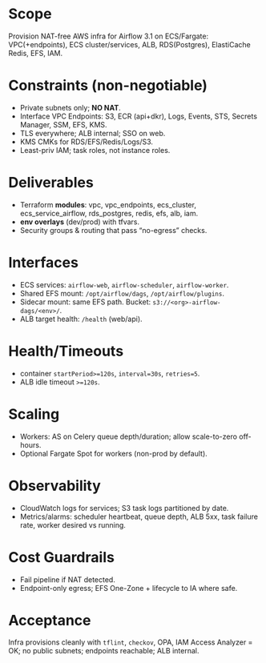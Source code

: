 # Scope

Provision NAT-free AWS infra for Airflow 3.1 on ECS/Fargate: VPC(+endpoints), ECS cluster/services, ALB, RDS(Postgres), ElastiCache Redis, EFS, IAM.

# Constraints (non-negotiable)

- Private subnets only; **NO NAT**.
- Interface VPC Endpoints: S3, ECR (api+dkr), Logs, Events, STS, Secrets Manager, SSM, EFS, KMS.
- TLS everywhere; ALB internal; SSO on web.
- KMS CMKs for RDS/EFS/Redis/Logs/S3.
- Least-priv IAM; task roles, not instance roles.

# Deliverables

- Terraform **modules**: vpc, vpc_endpoints, ecs_cluster, ecs_service_airflow, rds_postgres, redis, efs, alb, iam.
- **env overlays** (dev/prod) with tfvars.
- Security groups & routing that pass “no-egress” checks.

# Interfaces

- ECS services: `airflow-web`, `airflow-scheduler`, `airflow-worker`.
- Shared EFS mount: `/opt/airflow/dags`, `/opt/airflow/plugins`.
- Sidecar mount: same EFS path. Bucket: `s3://<org>-airflow-dags/<env>/`.
- ALB target health: `/health` (web/api).

# Health/Timeouts

- container `startPeriod>=120s`, `interval=30s`, `retries=5`.
- ALB idle timeout `>=120s`.

# Scaling

- Workers: AS on Celery queue depth/duration; allow scale-to-zero off-hours.
- Optional Fargate Spot for workers (non-prod by default).

# Observability

- CloudWatch logs for services; S3 task logs partitioned by date.
- Metrics/alarms: scheduler heartbeat, queue depth, ALB 5xx, task failure rate, worker desired vs running.

# Cost Guardrails

- Fail pipeline if NAT detected.
- Endpoint-only egress; EFS One-Zone + lifecycle to IA where safe.

# Acceptance

Infra provisions cleanly with `tflint`, `checkov`, OPA, IAM Access Analyzer = OK; no public subnets; endpoints reachable; ALB internal.
